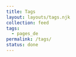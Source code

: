 ```yaml
---
title: Tags
layout: layouts/tags.njk
collection: feed
tags: 
  - pages_de
permalink: /tags/
status: done
---
```

